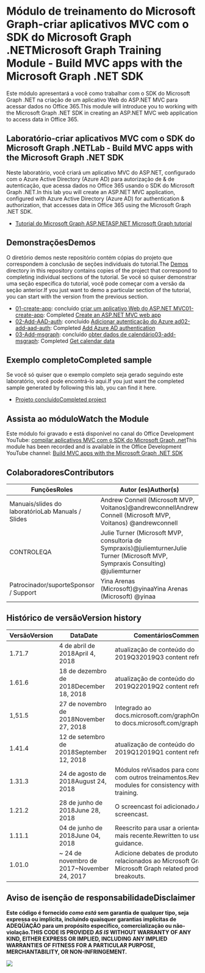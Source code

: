 # <a name="microsoft-graph-training-module---build-mvc-apps-with-the-microsoft-graph-net-sdk"></a><span data-ttu-id="2c919-101">Módulo de treinamento do Microsoft Graph-criar aplicativos MVC com o SDK do Microsoft Graph .NET</span><span class="sxs-lookup"><span data-stu-id="2c919-101">Microsoft Graph Training Module - Build MVC apps with the Microsoft Graph .NET SDK</span></span>

<span data-ttu-id="2c919-102">Este módulo apresentará a você como trabalhar com o SDK do Microsoft Graph .NET na criação de um aplicativo Web do ASP.NET MVC para acessar dados no Office 365.</span><span class="sxs-lookup"><span data-stu-id="2c919-102">This module will introduce you to working with the Microsoft Graph .NET SDK in creating an ASP.NET MVC web application to access data in Office 365.</span></span>

## <a name="lab---build-mvc-apps-with-the-microsoft-graph-net-sdk"></a><span data-ttu-id="2c919-103">Laboratório-criar aplicativos MVC com o SDK do Microsoft Graph .NET</span><span class="sxs-lookup"><span data-stu-id="2c919-103">Lab - Build MVC apps with the Microsoft Graph .NET SDK</span></span>

<span data-ttu-id="2c919-104">Neste laboratório, você criará um aplicativo MVC do ASP.NET, configurado com o Azure Active Directory (Azure AD) para autorização de & de autenticação, que acessa dados no Office 365 usando o SDK do Microsoft Graph .NET.</span><span class="sxs-lookup"><span data-stu-id="2c919-104">In this lab you will create an ASP.NET MVC application, configured with Azure Active Directory (Azure AD) for authentication & authorization, that accesses data in Office 365 using the Microsoft Graph .NET SDK.</span></span>

- [<span data-ttu-id="2c919-105">Tutorial do Microsoft Graph ASP.NET</span><span class="sxs-lookup"><span data-stu-id="2c919-105">ASP.NET Microsoft Graph tutorial</span></span>](https://docs.microsoft.com/graph/training/aspnet-tutorial)

## <a name="demos"></a><span data-ttu-id="2c919-106">Demonstrações</span><span class="sxs-lookup"><span data-stu-id="2c919-106">Demos</span></span>

<span data-ttu-id="2c919-107">O [](./Demos) diretório demos neste repositório contém cópias do projeto que correspondem à conclusão de seções individuais do tutorial.</span><span class="sxs-lookup"><span data-stu-id="2c919-107">The [Demos](./Demos) directory in this repository contains copies of the project that correspond to completing individual sections of the tutorial.</span></span> <span data-ttu-id="2c919-108">Se você só quiser demonstrar uma seção específica do tutorial, você pode começar com a versão da seção anterior.</span><span class="sxs-lookup"><span data-stu-id="2c919-108">If you just want to demo a particular section of the tutorial, you can start with the version from the previous section.</span></span>

- <span data-ttu-id="2c919-109">[01-create-app](Demos/01-create-app): concluído [criar um aplicativo Web do ASP.NET MVC](https://docs.microsoft.com/graph/training/aspnet-tutorial?tutorial-step=1)</span><span class="sxs-lookup"><span data-stu-id="2c919-109">[01-create-app](Demos/01-create-app): Completed [Create an ASP.NET MVC web app](https://docs.microsoft.com/graph/training/aspnet-tutorial?tutorial-step=1)</span></span>
- <span data-ttu-id="2c919-110">[02-Add-AAD-auth](Demos/02-add-aad-auth): concluído [Adicionar autenticação do Azure ad](https://docs.microsoft.com/graph/training/aspnet-tutorial?tutorial-step=3)</span><span class="sxs-lookup"><span data-stu-id="2c919-110">[02-add-aad-auth](Demos/02-add-aad-auth): Completed [Add Azure AD authentication](https://docs.microsoft.com/graph/training/aspnet-tutorial?tutorial-step=3)</span></span>
- <span data-ttu-id="2c919-111">[03-Add-msgraph](Demos/03-add-msgraph): concluído [obter dados de calendário](https://docs.microsoft.com/graph/training/aspnet-tutorial?tutorial-step=4)</span><span class="sxs-lookup"><span data-stu-id="2c919-111">[03-add-msgraph](Demos/03-add-msgraph): Completed [Get calendar data](https://docs.microsoft.com/graph/training/aspnet-tutorial?tutorial-step=4)</span></span>

## <a name="completed-sample"></a><span data-ttu-id="2c919-112">Exemplo completo</span><span class="sxs-lookup"><span data-stu-id="2c919-112">Completed sample</span></span>

<span data-ttu-id="2c919-113">Se você só quiser que o exemplo completo seja gerado seguindo este laboratório, você pode encontrá-lo aqui.</span><span class="sxs-lookup"><span data-stu-id="2c919-113">If you just want the completed sample generated by following this lab, you can find it here.</span></span>

- [<span data-ttu-id="2c919-114">Projeto concluído</span><span class="sxs-lookup"><span data-stu-id="2c919-114">Completed project</span></span>](Demos/03-add-msgraph)

## <a name="watch-the-module"></a><span data-ttu-id="2c919-115">Assista ao módulo</span><span class="sxs-lookup"><span data-stu-id="2c919-115">Watch the Module</span></span>

<span data-ttu-id="2c919-116">Este módulo foi gravado e está disponível no canal do Office Development YouTube: [compilar aplicativos MVC com o SDK do Microsoft Graph .net](https://youtu.be/87_gpuFg1Wo)</span><span class="sxs-lookup"><span data-stu-id="2c919-116">This module has been recorded and is available in the Office Development YouTube channel: [Build MVC apps with the Microsoft Graph .NET SDK](https://youtu.be/87_gpuFg1Wo)</span></span>

## <a name="contributors"></a><span data-ttu-id="2c919-117">Colaboradores</span><span class="sxs-lookup"><span data-stu-id="2c919-117">Contributors</span></span>

|        <span data-ttu-id="2c919-118">Funções</span><span class="sxs-lookup"><span data-stu-id="2c919-118">Roles</span></span>         |                            <span data-ttu-id="2c919-119">Autor (es)</span><span class="sxs-lookup"><span data-stu-id="2c919-119">Author(s)</span></span>                             |
| -------------------- | ---------------------------------------------------------------- |
| <span data-ttu-id="2c919-120">Manuais/slides do laboratório</span><span class="sxs-lookup"><span data-stu-id="2c919-120">Lab Manuals / Slides</span></span> | <span data-ttu-id="2c919-121">Andrew Connell (Microsoft MVP, Voitanos)@andrewconnell</span><span class="sxs-lookup"><span data-stu-id="2c919-121">Andrew Connell (Microsoft MVP, Voitanos) @andrewconnell</span></span>          |
| <span data-ttu-id="2c919-122">CONTROLE</span><span class="sxs-lookup"><span data-stu-id="2c919-122">QA</span></span>                   | <span data-ttu-id="2c919-123">Julie Turner (Microsoft MVP, consultoria de Sympraxis)@juliemturner</span><span class="sxs-lookup"><span data-stu-id="2c919-123">Julie Turner (Microsoft MVP, Sympraxis Consulting) @juliemturner</span></span> |
| <span data-ttu-id="2c919-124">Patrocinador/suporte</span><span class="sxs-lookup"><span data-stu-id="2c919-124">Sponsor / Support</span></span>    | <span data-ttu-id="2c919-125">Yina Arenas (Microsoft)@yinaa</span><span class="sxs-lookup"><span data-stu-id="2c919-125">Yina Arenas (Microsoft) @yinaa</span></span>                                   |

## <a name="version-history"></a><span data-ttu-id="2c919-126">Histórico de versão</span><span class="sxs-lookup"><span data-stu-id="2c919-126">Version history</span></span>

| <span data-ttu-id="2c919-127">Versão</span><span class="sxs-lookup"><span data-stu-id="2c919-127">Version</span></span> |        <span data-ttu-id="2c919-128">Data</span><span class="sxs-lookup"><span data-stu-id="2c919-128">Date</span></span>        |                       <span data-ttu-id="2c919-129">Comentários</span><span class="sxs-lookup"><span data-stu-id="2c919-129">Comments</span></span>                       |
| ------- | ------------------ | ---------------------------------------------------- |
| <span data-ttu-id="2c919-130">1.7</span><span class="sxs-lookup"><span data-stu-id="2c919-130">1.7</span></span>     | <span data-ttu-id="2c919-131">4 de abril de 2018</span><span class="sxs-lookup"><span data-stu-id="2c919-131">April 4, 2018</span></span>      | <span data-ttu-id="2c919-132">atualização de conteúdo do 2019Q3</span><span class="sxs-lookup"><span data-stu-id="2c919-132">2019Q3 content refresh</span></span>                               |
| <span data-ttu-id="2c919-133">1.6</span><span class="sxs-lookup"><span data-stu-id="2c919-133">1.6</span></span>     | <span data-ttu-id="2c919-134">18 de dezembro de 2018</span><span class="sxs-lookup"><span data-stu-id="2c919-134">December 18, 2018</span></span>  | <span data-ttu-id="2c919-135">atualização de conteúdo do 2019Q2</span><span class="sxs-lookup"><span data-stu-id="2c919-135">2019Q2 content refresh</span></span>                               |
| <span data-ttu-id="2c919-136">1,5</span><span class="sxs-lookup"><span data-stu-id="2c919-136">1.5</span></span>     | <span data-ttu-id="2c919-137">27 de novembro de 2018</span><span class="sxs-lookup"><span data-stu-id="2c919-137">November 27, 2018</span></span>  | <span data-ttu-id="2c919-138">Integrado ao docs.microsoft.com/graph</span><span class="sxs-lookup"><span data-stu-id="2c919-138">Onboarded to docs.microsoft.com/graph</span></span>                |
| <span data-ttu-id="2c919-139">1.4</span><span class="sxs-lookup"><span data-stu-id="2c919-139">1.4</span></span>     | <span data-ttu-id="2c919-140">12 de setembro de 2018</span><span class="sxs-lookup"><span data-stu-id="2c919-140">September 12, 2018</span></span> | <span data-ttu-id="2c919-141">atualização de conteúdo do 2019Q1</span><span class="sxs-lookup"><span data-stu-id="2c919-141">2019Q1 content refresh</span></span>                               |
| <span data-ttu-id="2c919-142">1.3</span><span class="sxs-lookup"><span data-stu-id="2c919-142">1.3</span></span>     | <span data-ttu-id="2c919-143">24 de agosto de 2018</span><span class="sxs-lookup"><span data-stu-id="2c919-143">August 24, 2018</span></span>    | <span data-ttu-id="2c919-144">Módulos reVisados para consistência com outros treinamentos.</span><span class="sxs-lookup"><span data-stu-id="2c919-144">Revised modules for consistency with other training.</span></span> |
| <span data-ttu-id="2c919-145">1.2</span><span class="sxs-lookup"><span data-stu-id="2c919-145">1.2</span></span>     | <span data-ttu-id="2c919-146">28 de junho de 2018</span><span class="sxs-lookup"><span data-stu-id="2c919-146">June 28, 2018</span></span>      | <span data-ttu-id="2c919-147">O screencast foi adicionado.</span><span class="sxs-lookup"><span data-stu-id="2c919-147">Added screencast.</span></span>                                    |
| <span data-ttu-id="2c919-148">1.1</span><span class="sxs-lookup"><span data-stu-id="2c919-148">1.1</span></span>     | <span data-ttu-id="2c919-149">04 de junho de 2018</span><span class="sxs-lookup"><span data-stu-id="2c919-149">June 04, 2018</span></span>      | <span data-ttu-id="2c919-150">Reescrito para usar a orientação mais recente.</span><span class="sxs-lookup"><span data-stu-id="2c919-150">Rewritten to use latest guidance.</span></span>                    |
| <span data-ttu-id="2c919-151">1.0</span><span class="sxs-lookup"><span data-stu-id="2c919-151">1.0</span></span>     | <span data-ttu-id="2c919-152">~ 24 de novembro de 2017</span><span class="sxs-lookup"><span data-stu-id="2c919-152">~November 24, 2017</span></span> | <span data-ttu-id="2c919-153">Adicione debates de produtos relacionados ao Microsoft Graph.</span><span class="sxs-lookup"><span data-stu-id="2c919-153">Add Microsoft Graph related product breakouts.</span></span>       |

## <a name="disclaimer"></a><span data-ttu-id="2c919-154">Aviso de isenção de responsabilidade</span><span class="sxs-lookup"><span data-stu-id="2c919-154">Disclaimer</span></span>

**<span data-ttu-id="2c919-155">Este código é fornecido *como está* sem garantia de qualquer tipo, seja expressa ou implícita, incluindo quaisquer garantias implícitas de ADEQÜAÇÃO para um propósito específico, comercialização ou não-violação.</span><span class="sxs-lookup"><span data-stu-id="2c919-155">THIS CODE IS PROVIDED *AS IS* WITHOUT WARRANTY OF ANY KIND, EITHER EXPRESS OR IMPLIED, INCLUDING ANY IMPLIED WARRANTIES OF FITNESS FOR A PARTICULAR PURPOSE, MERCHANTABILITY, OR NON-INFRINGEMENT.</span></span>**

<img src="https://telemetry.sharepointpnp.com/msgraph-training-aspnetmvcapp" />